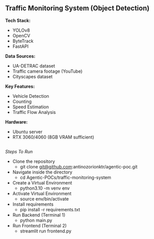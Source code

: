 ## Traffic Monitoring System (Object Detection)
 
**Tech Stack:** 

- YOLOv8
- OpenCV
- ByteTrack
- FastAPI 

**Data Sources:**
 
- UA-DETRAC dataset
- Traffic camera footage (YouTube)
- Cityscapes dataset 

**Key Features:** 

- Vehicle Detection
- Counting
- Speed Estimation
- Traffic Flow Analysis 

**Hardware:** 

- Ubuntu server
- RTX 3060/4060 (8GB VRAM sufficient)

##

*Steps To Run*

- Clone the repository
    - git clone git@github.com:antinozorionktr/agentic-poc.git
- Navigate inside the directory
    - cd Agentic-POCs/traffic-monitoring-system
- Create a Virtual Environment
    - python3.10 -m venv env
- Activate Virtual Environment
    - source env/bin/activate
- Install requirements
    - pip install -r requirements.txt
- Run Backend (Terminal 1)
    - python main.py
- Run Frontend (Terminal 2)
    - streamlit run frontend.py